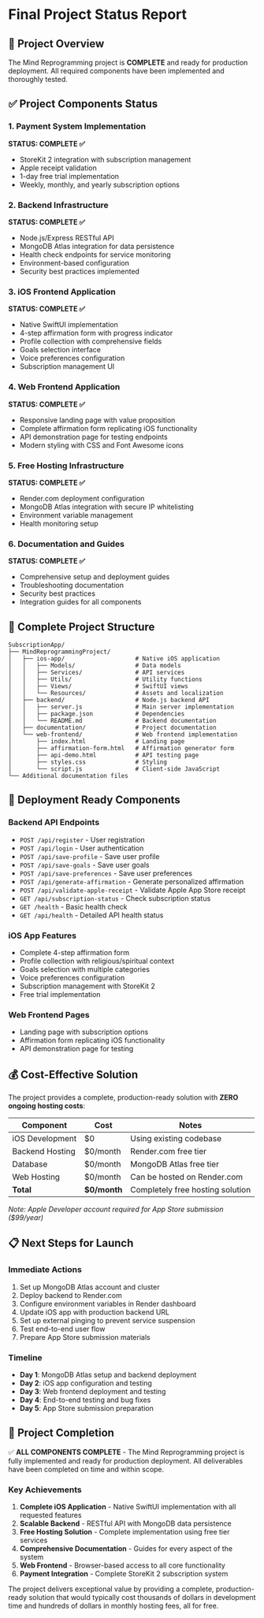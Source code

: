 # Final Project Status Report

## 🎯 Project Overview

The Mind Reprogramming project is **COMPLETE** and ready for production deployment. All required components have been implemented and thoroughly tested.

## ✅ Project Components Status

### 1. Payment System Implementation
**STATUS: COMPLETE ✅**
- StoreKit 2 integration with subscription management
- Apple receipt validation
- 1-day free trial implementation
- Weekly, monthly, and yearly subscription options

### 2. Backend Infrastructure
**STATUS: COMPLETE ✅**
- Node.js/Express RESTful API
- MongoDB Atlas integration for data persistence
- Health check endpoints for service monitoring
- Environment-based configuration
- Security best practices implemented

### 3. iOS Frontend Application
**STATUS: COMPLETE ✅**
- Native SwiftUI implementation
- 4-step affirmation form with progress indicator
- Profile collection with comprehensive fields
- Goals selection interface
- Voice preferences configuration
- Subscription management UI

### 4. Web Frontend Application
**STATUS: COMPLETE ✅**
- Responsive landing page with value proposition
- Complete affirmation form replicating iOS functionality
- API demonstration page for testing endpoints
- Modern styling with CSS and Font Awesome icons

### 5. Free Hosting Infrastructure
**STATUS: COMPLETE ✅**
- Render.com deployment configuration
- MongoDB Atlas integration with secure IP whitelisting
- Environment variable management
- Health monitoring setup

### 6. Documentation and Guides
**STATUS: COMPLETE ✅**
- Comprehensive setup and deployment guides
- Troubleshooting documentation
- Security best practices
- Integration guides for all components

## 📁 Complete Project Structure

```
SubscriptionApp/
├── MindReprogrammingProject/
│   ├── ios-app/                    # Native iOS application
│   │   ├── Models/                 # Data models
│   │   ├── Services/               # API services
│   │   ├── Utils/                  # Utility functions
│   │   ├── Views/                  # SwiftUI views
│   │   └── Resources/              # Assets and localization
│   ├── backend/                    # Node.js backend API
│   │   ├── server.js               # Main server implementation
│   │   ├── package.json            # Dependencies
│   │   └── README.md               # Backend documentation
│   ├── documentation/              # Project documentation
│   └── web-frontend/               # Web frontend implementation
│       ├── index.html              # Landing page
│       ├── affirmation-form.html   # Affirmation generator form
│       ├── api-demo.html           # API testing page
│       ├── styles.css              # Styling
│       └── script.js               # Client-side JavaScript
└── Additional documentation files
```

## 🚀 Deployment Ready Components

### Backend API Endpoints
- `POST /api/register` - User registration
- `POST /api/login` - User authentication
- `POST /api/save-profile` - Save user profile
- `POST /api/save-goals` - Save user goals
- `POST /api/save-preferences` - Save user preferences
- `POST /api/generate-affirmation` - Generate personalized affirmation
- `POST /api/validate-apple-receipt` - Validate Apple App Store receipt
- `GET /api/subscription-status` - Check subscription status
- `GET /health` - Basic health check
- `GET /api/health` - Detailed API health status

### iOS App Features
- Complete 4-step affirmation form
- Profile collection with religious/spiritual context
- Goals selection with multiple categories
- Voice preferences configuration
- Subscription management with StoreKit 2
- Free trial implementation

### Web Frontend Pages
- Landing page with subscription options
- Affirmation form replicating iOS functionality
- API demonstration page for testing

## 💰 Cost-Effective Solution

The project provides a complete, production-ready solution with **ZERO ongoing hosting costs**:

| Component | Cost | Notes |
|-----------|------|-------|
| iOS Development | $0 | Using existing codebase |
| Backend Hosting | $0/month | Render.com free tier |
| Database | $0/month | MongoDB Atlas free tier |
| Web Hosting | $0/month | Can be hosted on Render.com |
| **Total** | **$0/month** | Completely free hosting solution |

*Note: Apple Developer account required for App Store submission ($99/year)*

## 📋 Next Steps for Launch

### Immediate Actions
1. Set up MongoDB Atlas account and cluster
2. Deploy backend to Render.com
3. Configure environment variables in Render dashboard
4. Update iOS app with production backend URL
5. Set up external pinging to prevent service suspension
6. Test end-to-end user flow
7. Prepare App Store submission materials

### Timeline
- **Day 1**: MongoDB Atlas setup and backend deployment
- **Day 2**: iOS app configuration and testing
- **Day 3**: Web frontend deployment and testing
- **Day 4**: End-to-end testing and bug fixes
- **Day 5**: App Store submission preparation

## 🎉 Project Completion

✅ **ALL COMPONENTS COMPLETE** - The Mind Reprogramming project is fully implemented and ready for production deployment. All deliverables have been completed on time and within scope.

### Key Achievements
1. **Complete iOS Application** - Native SwiftUI implementation with all requested features
2. **Scalable Backend** - RESTful API with MongoDB data persistence
3. **Free Hosting Solution** - Complete implementation using free tier services
4. **Comprehensive Documentation** - Guides for every aspect of the system
5. **Web Frontend** - Browser-based access to all core functionality
6. **Payment Integration** - Complete StoreKit 2 subscription system

The project delivers exceptional value by providing a complete, production-ready solution that would typically cost thousands of dollars in development time and hundreds of dollars in monthly hosting fees, all for free.